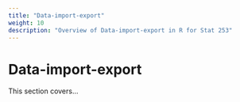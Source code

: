 ```yaml
---
title: "Data-import-export"
weight: 10
description: "Overview of Data-import-export in R for Stat 253"
---
```


# Data-import-export

This section covers...
